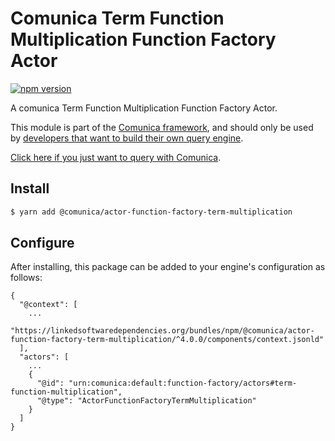 # Comunica Term Function Multiplication Function Factory Actor

[![npm version](https://badge.fury.io/js/%40comunica%2Factor-function-factory-term-function-multiplication.svg)](https://www.npmjs.com/package/@comunica/actor-function-factory-term-multiplication)

A comunica Term Function Multiplication Function Factory Actor.

This module is part of the [Comunica framework](https://github.com/comunica/comunica),
and should only be used by [developers that want to build their own query engine](https://comunica.dev/docs/modify/).

[Click here if you just want to query with Comunica](https://comunica.dev/docs/query/).

## Install

```bash
$ yarn add @comunica/actor-function-factory-term-multiplication
```

## Configure

After installing, this package can be added to your engine's configuration as follows:
```text
{
  "@context": [
    ...
    "https://linkedsoftwaredependencies.org/bundles/npm/@comunica/actor-function-factory-term-multiplication/^4.0.0/components/context.jsonld"
  ],
  "actors": [
    ...
    {
      "@id": "urn:comunica:default:function-factory/actors#term-function-multiplication",
      "@type": "ActorFunctionFactoryTermMultiplication"
    }
  ]
}
```
